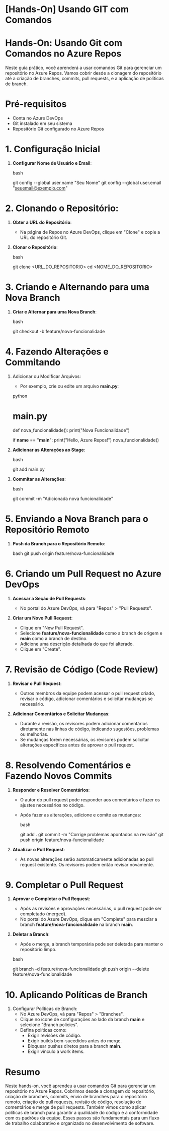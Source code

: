 # [Hands-On] Usando GIT com Comandos

# Hands-On: Usando Git com Comandos no Azure Repos

Neste guia prático, você aprenderá a usar comandos Git para gerenciar um repositório no Azure Repos. Vamos cobrir desde a clonagem do repositório até a criação de branches, commits, pull requests, e a aplicação de políticas de branch.

# Pré-requisitos

- Conta no Azure DevOps
- Git instalado em seu sistema
- Repositório Git configurado no Azure Repos

# 1. Configuração Inicial

1. **Configurar Nome de Usuário e Email**:

    bash

    git config --global user.name "Seu Nome"
    git config --global user.email "seuemail@exemplo.com"

# 2. Clonando o Repositório:

1. **Obter a URL do Repositório**:
    - Na página de Repos no Azure DevOps, clique em "Clone" e copie a URL do repositório Git.

2. **Clonar o Repositório**:

    bash

    git clone <URL_DO_REPOSITORIO>
    cd <NOME_DO_REPOSITORIO>

# 3. Criando e Alternando para uma Nova Branch

1. **Criar e Alternar para uma Nova Branch**:

    bash

    git checkout -b feature/nova-funcionalidade

# 4. Fazendo Alterações e Commitando

1. Adicionar ou Modificar Arquivos:
    - Por exemplo, crie ou edite um arquivo **main.py**:

    python

    # main.py
    def nova_funcionalidade():
        print("Nova Funcionalidade")

    if __name__ == "__main__":
        print("Hello, Azure Repos!")
        nova_funcionalidade()

2. **Adicionar as Alterações ao Stage**:

    bash

    git add main.py

3. **Commitar as Alterações**:

    bash

    git commit -m "Adicionada nova funcionalidade"

# 5. Enviando a Nova Branch para o Repositório Remoto

1. **Push da Branch para o Repositório Remoto**:

    bash
    git push origin feature/nova-funcionalidade

# 6. Criando um Pull Request no Azure DevOps

1. **Acessar a Seção de Pull Requests**:
    - No portal do Azure DevOps, vá para "Repos" > "Pull Requests".

2. **Criar um Novo Pull Request**:
    - Clique em "New Pull Request".
    - Selecione **feature/nova-funcionalidade** como a branch de origem e **main** como a branch de destino.
    - Adicione uma descrição detalhada do que foi alterado.
    - Clique em "Create".

# 7. Revisão de Código (Code Review)

1. **Revisar o Pull Request**:
    - Outros membros da equipe podem acessar o pull request criado, revisar o código, adicionar comentários e solicitar mudanças se necessário.

2. **Adicionar Comentários e Solicitar Mudanças**:
    - Durante a revisão, os revisores podem adicionar comentários diretamente nas linhas de código, indicando sugestões, problemas ou melhorias.
    - Se mudanças forem necessárias, os revisores podem solicitar alterações específicas antes de aprovar o pull request.

# 8. Resolvendo Comentários e Fazendo Novos Commits

1. **Responder e Resolver Comentários**:
    - O autor do pull request pode responder aos comentários e fazer os ajustes necessários no código.
    - Após fazer as alterações, adicione e comite as mudanças:

        bash

        git add .
        git commit -m "Corrige problemas apontados na revisão"
        git push origin feature/nova-funcionalidade

2. **Atualizar o Pull Request**:

    - As novas alterações serão automaticamente adicionadas ao pull request existente. Os revisores podem então revisar novamente.

# 9. Completar o Pull Request

1. **Aprovar e Completar o Pull Request**:
    - Após as revisões e aprovações necessárias, o pull request pode ser completado (merged).
    - No portal do Azure DevOps, clique em "Complete" para mesclar a branch **feature/nova-funcionalidade** na branch **main**.

2. **Deletar a Branch**:

    - Após o merge, a branch temporária pode ser deletada para manter o repositório limpo.

    bash

    git branch -d feature/nova-funcionalidade
    git push origin --delete feature/nova-funcionalidade

# 10. Aplicando Políticas de Branch

1. Configurar Políticas de Branch:
    - No Azure DevOps, vá para "Repos" > "Branches".
    - Clique no ícone de configurações ao lado da branch **main** e selecione "Branch policies".
    - Defina políticas como:
        - Exigir revisões de código.
        - Exigir builds bem-sucedidos antes do merge.
        - Bloquear pushes diretos para a branch **main**.
        - Exigir vínculo a work items.

# Resumo

Neste hands-on, você aprendeu a usar comandos Git para gerenciar um repositório no Azure Repos. Cobrimos desde a clonagem do repositório, criação de branches, commits, envio de branches para o repositório remoto, criação de pull requests, revisão de código, resolução de comentários e merge de pull requests. Também vimos como aplicar políticas de branch para garantir a qualidade do código e a conformidade com os padrões da equipe. Esses passos são fundamentais para um fluxo de trabalho colaborativo e organizado no desenvolvimento de software.